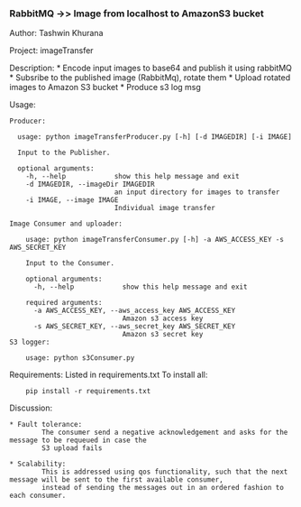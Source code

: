 ### RabbitMQ ->> Image from localhost to AmazonS3 bucket
Author:
    Tashwin Khurana

Project:
    imageTransfer

Description:
    * Encode input images to base64 and publish it using rabbitMQ
    * Subsribe to the published image (RabbitMq), rotate them
    * Upload rotated images to Amazon S3 bucket
    * Produce s3 log msg

Usage:
    
    Producer:

      usage: python imageTransferProducer.py [-h] [-d IMAGEDIR] [-i IMAGE]

      Input to the Publisher.
      
      optional arguments:
        -h, --help            show this help message and exit
        -d IMAGEDIR, --imageDir IMAGEDIR
                              an input directory for images to transfer
        -i IMAGE, --image IMAGE
                              Individual image transfer
  
    Image Consumer and uploader:

        usage: python imageTransferConsumer.py [-h] -a AWS_ACCESS_KEY -s AWS_SECRET_KEY
        
        Input to the Consumer.
        
        optional arguments:
          -h, --help            show this help message and exit
        
        required arguments:
          -a AWS_ACCESS_KEY, --aws_access_key AWS_ACCESS_KEY
                                Amazon s3 access key
          -s AWS_SECRET_KEY, --aws_secret_key AWS_SECRET_KEY
                                Amazon s3 secret key
    S3 logger:
        
        usage: python s3Consumer.py
          

Requirements:
    Listed in requirements.txt
    To install all:

        pip install -r requirements.txt

Discussion:

    * Fault tolerance:
            The consumer send a negative acknowledgement and asks for the message to be requeued in case the 
            S3 upload fails

    * Scalability:
            This is addressed using qos functionality, such that the next message will be sent to the first available consumer,
            instead of sending the messages out in an ordered fashion to each consumer. 
